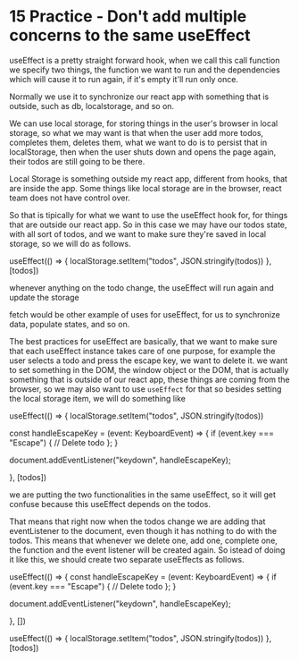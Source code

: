 # 15 Practice - Don't add multiple concerns to the same useEffect

useEffect is a pretty straight forward hook, when we call this call function we specify two things, the function we want to run
and the dependencies which will cause it to run again, if it's empty it'll run only once.

Normally we use it to synchronize our react app with something that is outside, such as db, localstorage, and so on.

We can use local storage, for storing things in the user's browser in local storage, so what we may want is that when
the user add more todos, completes them, deletes them, what we want to do is to persist that in localStorage, then when
the user shuts down and opens the page again, their todos are still going to be there.

Local Storage is something outside my react app, different from hooks, that are inside the app. Some things like local storage
are in the browser, react team does not have control over.

So that is tipically for what we want to use the useEffect hook for, for things that are outside our react app. So in this case
we may have our todos state, with all sort of todos, and we want to make sure they're saved in local storage, so we will do
as follows.

useEffect(() => {
    localStorage.setItem("todos", JSON.stringify(todos))
  }, [todos])

whenever anything on the todo change, the useEffect will run again and update the storage

fetch would be other example of uses for useEffect, for us to synchronize data, populate states, and so on.

The best practices for useEffect are basically, that we want to make sure that each useEffect instance takes care of one
purpose, for example the user selects a todo and press the escape key, we want to delete it. we want to set something in the
DOM, the window object or the DOM, that is actually something that is outside of our react app, these things are coming from
the browser, so we may also want to use `useEffect` for that so besides setting the local storage item, we will do something
like

useEffect(() => {
  localStorage.setItem("todos", JSON.stringify(todos))

  const handleEscapeKey = (event: KeyboardEvent) => {
    if (event.key === "Escape") {
      // Delete todo
    };
  }
  
  document.addEventListener("keydown", handleEscapeKey);


}, [todos])

  we are putting the two functionalities in the same useEffect, so it will get confuse because this useEffect depends on
   the todos.

  That means that right now when the todos change we are adding that eventListener to the document, even though it has
  nothing to do with the todos. This means that whenever we delete one, add one, complete one, the function and the event
  listener will be created again. So istead of doing it like this, we should create two separate useEffects as follows.

  useEffect(() => {
  const handleEscapeKey = (event: KeyboardEvent) => {
    if (event.key === "Escape") {
      // Delete todo
    };
  }

  document.addEventListener("keydown", handleEscapeKey);

  }, [])


  useEffect(() => {
    localStorage.setItem("todos", JSON.stringify(todos))
  }, [todos])